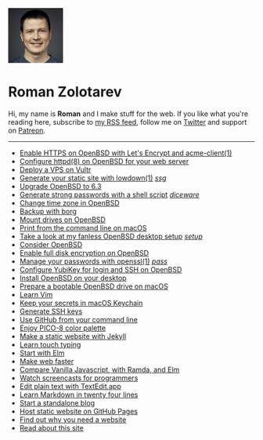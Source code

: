 <div class="picture"><img class="picture__avatar" src="/avatar.jpeg" width="112" height="112" alt="Avatar"></div>

# Roman Zolotarev

Hi, my name is **Roman** and I make stuff for the web. If you like what
you're reading here, subscribe to [my RSS feed](/rss.xml), follow me on
[Twitter](/twitter.html) and support on [Patreon](/patreon.html).

---

- [Enable HTTPS on OpenBSD with Let's Encrypt and acme-client(1)](/openbsd/acme-client.html "13 Apr 2018")
- [Configure httpd(8) on OpenBSD for your web server](/openbsd/webserver.html "12 Apr 2018")
- [Deploy a VPS on Vultr](/vultr.html "11 Apr 2018")
- [Generate your static site with lowdown(1)](/ssg.html "07 Apr 2018") _[ssg](/bin/ssg)_
- [Upgrade OpenBSD to 6.3](/openbsd/upgrade.html "03 Apr 2018")
- [Generate strong passwords with a shell script](/diceware.html "30 Mar 2018") _[diceware](/bin/diceware)_
- [Change time zone in OpenBSD](/openbsd/timezone.html "16 Mar 2018")
- [Backup with borg](/backup.html "02 Mar 2018")
- [Mount drives on OpenBSD](/openbsd/mount.html "01 Mar 2018")
- [Print from the command line on macOS](/macos/cups.html "27 Feb 2018")
- [Take a look at my fanless OpenBSD desktop setup](/setup.html "17 Nov 2017") _[setup](/openbsd/setup.sh)_
- [Consider OpenBSD](/openbsd/why.html "15 Nov 2017")
- [Enable full disk encryption on OpenBSD](/openbsd/fde.html "02 Nov 2017")
- [Manage your passwords with openssl(1)](/pass.html "10 Oct 2017") _[pass](/bin/pass)_
- [Configure YubiKey for login and SSH on OpenBSD](/openbsd/yubikey.html "01 Sep 2017")
- [Install OpenBSD on your desktop](/openbsd/install.html "20 Sep 2017")
- [Prepare a bootable OpenBSD drive on macOS](/macos/openbsd.html "19 Sep 2017")
- [Learn Vim](/vim.html "26 Aug 2017")
- [Keep your secrets in macOS Keychain](/macos/keychain.html "16 May 2017")
- [Generate SSH keys](/ssh.html "01 May 2017")
- [Use GitHub from your command line](/github.html "16 Apr 2017")
- [Enjoy PICO-8 color palette](/pico-8-color-palette/index.html "04 Dec 2016")
- [Make a static website with Jekyll](/jekyll.html "22 Nov 2016")
- [Learn touch typing](/typing.html "19 Nov 2016")
- [Start with Elm](/elm.html "14 Nov 2016")
- [Make web faster](/fast.html "13 Nov 2016")
- [Compare Vanilla Javascript, with Ramda, and Elm](/pagination.html "26 Oct 2016")
- [Watch screencasts for programmers](/screencasts.html "25 Oct 2016")
- [Edit plain text with TextEdit.app](/macos/textedit.html "17 Sep 2016")
- [Learn Markdown in twenty four lines](/markdown.html "30 Aug 2016")
- [Start a standalone blog](/standalone.html "23 Aug 2016")
- [Host static website on GitHub Pages](/github-pages.html "18 Aug 2016")
- [Find out why you need a website](/website.html "15 Aug 2016")
- [Read about this site](/about.html "01 Aug 2016")

